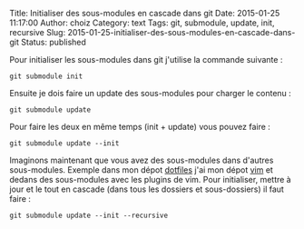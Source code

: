 Title: Initialiser des sous-modules en cascade dans git
Date: 2015-01-25 11:17:00
Author: choiz
Category: text
Tags: git, submodule, update, init, recursive
Slug: 2015-01-25-initialiser-des-sous-modules-en-cascade-dans-git
Status: published

Pour initialiser les sous-modules dans git j'utilise la commande
suivante :

    git submodule init

Ensuite je dois faire un update des sous-modules pour charger le contenu :

    git submodule update

Pour faire les deux en même temps (init + update) vous pouvez faire :

    git submodule update --init

Imaginons maintenant que vous avez des sous-modules dans d'autres
sous-modules. Exemple dans mon dépot
[dotfiles](https://www.github.com/ChoiZ/dotfiles.git) j'ai mon dépot
[vim](https://www.github.com/ChoiZ/vim-config.git) et dedans des
sous-modules avec les plugins de vim. Pour initialiser, mettre à jour et
le tout en cascade (dans tous les dossiers et sous-dossiers) il faut
faire :

    git submodule update --init --recursive
